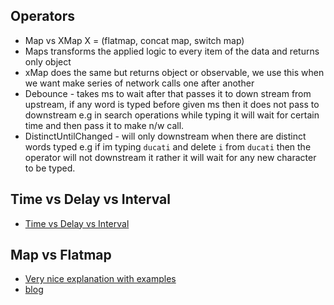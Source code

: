 ## Operators 

  * Map vs XMap  X = (flatmap, concat map, switch map)
  * Maps transforms the applied logic to every item of the data and returns only object
  * xMap does the same but returns object or observable, we use this when we want make series of network calls one after another
  * Debounce - takes ms to wait after that passes it to down stream from upstream, if any word is typed before given ms 
  then it does not pass to downstream e.g in search operations while typing it will wait for certain time and then pass it to make n/w call.
  * DistinctUntilChanged - will only downstream when there are distinct words typed 
    e.g if im typing `ducati` and delete `i` from `ducati` then the operator will not downstream it rather it 
    will wait for any new character to be typed. 
    
## Time vs Delay vs Interval

* [Time vs Delay vs Interval](https://blog.mindorks.com/understanding-rxjava-timer-delay-and-interval-operators)

## Map vs Flatmap

* [Very nice explanation with examples](https://stackoverflow.com/questions/22847105/when-do-you-use-map-vs-flatmap-in-rxjava)
* [blog](https://medium.com/mindorks/rxjava-operator-map-vs-flatmap-427c09678784)
